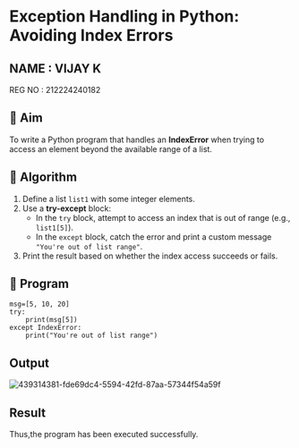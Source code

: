 # Exception Handling in Python: Avoiding Index Errors

## NAME : VIJAY K
REG NO : 212224240182

## 🎯 Aim
To write a Python program that handles an **IndexError** when trying to access an element beyond the available range of a list.

## 🧠 Algorithm
1. Define a list `list1` with some integer elements.
2. Use a **try-except** block:
   - In the `try` block, attempt to access an index that is out of range (e.g., `list1[5]`).
   - In the `except` block, catch the error and print a custom message `"You're out of list range"`.
3. Print the result based on whether the index access succeeds or fails.

## 🧾 Program
```
msg=[5, 10, 20]
try:
    print(msg[5])
except IndexError:
    print("You're out of list range")
```
## Output
![439314381-fde69dc4-5594-42fd-87aa-57344f54a59f](https://github.com/user-attachments/assets/64b30a33-505f-478e-bbd3-52abebb478ac)

## Result
Thus,the program has been executed successfully.

